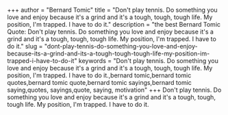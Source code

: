 +++
author = "Bernard Tomic"
title = "Don't play tennis. Do something you love and enjoy because it's a grind and it's a tough, tough, tough life. My position, I'm trapped. I have to do it."
description = "the best Bernard Tomic Quote: Don't play tennis. Do something you love and enjoy because it's a grind and it's a tough, tough, tough life. My position, I'm trapped. I have to do it."
slug = "dont-play-tennis-do-something-you-love-and-enjoy-because-its-a-grind-and-its-a-tough-tough-tough-life-my-position-im-trapped-i-have-to-do-it"
keywords = "Don't play tennis. Do something you love and enjoy because it's a grind and it's a tough, tough, tough life. My position, I'm trapped. I have to do it.,bernard tomic,bernard tomic quotes,bernard tomic quote,bernard tomic sayings,bernard tomic saying,quotes, sayings,quote, saying, motivation"
+++
Don't play tennis. Do something you love and enjoy because it's a grind and it's a tough, tough, tough life. My position, I'm trapped. I have to do it.
